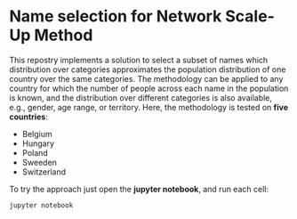 # Name selection for Network Scale-Up Method

This repostry implements a solution to select a subset of names which distribution over categories approximates the population distribution of one country over the same categories. The methodology can be applied to any country for which the number of people across each name in the population is known, and the distribution over different categories is also available, e.g., gender, age range, or territory. Here, the methodology is tested on **five countries**:

- Belgium
- Hungary
- Poland
- Sweeden
- Switzerland

To try the approach just open the **jupyter notebook**, and run each cell:

```
jupyter notebook
```
